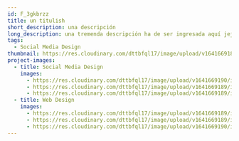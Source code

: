 ```yaml
---
id: F_3gkbrzz
title: un titulish
short_description: una descripción
long_description: una tremenda descripción ha de ser ingresada aquí jeje
tags:
  - Social Media Design
thumbnail: https://res.cloudinary.com/dttbfql17/image/upload/v1641669189/image3_m6vnmv.jpg
project-images:
  - title: Social Media Design
    images:
      - https://res.cloudinary.com/dttbfql17/image/upload/v1641669190/image1_fszaxx.jpg
      - https://res.cloudinary.com/dttbfql17/image/upload/v1641669189/image2_varbi0.jpg
      - https://res.cloudinary.com/dttbfql17/image/upload/v1641669189/image3_m6vnmv.jpg
  - title: Web Design
    images:
      - https://res.cloudinary.com/dttbfql17/image/upload/v1641669189/image3_m6vnmv.jpg
      - https://res.cloudinary.com/dttbfql17/image/upload/v1641669189/image2_varbi0.jpg
      - https://res.cloudinary.com/dttbfql17/image/upload/v1641669190/image1_fszaxx.jpg
---
```

